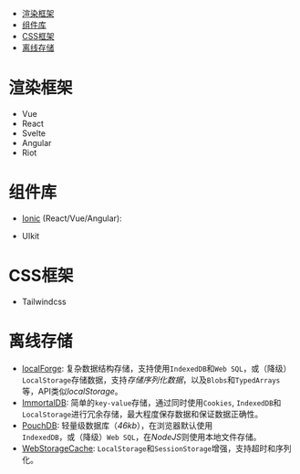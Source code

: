 - [渲染框架](#渲染框架)
- [组件库](#组件库)
- [CSS框架](#css框架)
- [离线存储](#离线存储)

# 渲染框架

- Vue
- React
- Svelte
- Angular
- Riot

# 组件库

- [Ionic]() (React/Vue/Angular):

- UIkit

# CSS框架

- Tailwindcss

# 离线存储

- [localForge](https://github.com/localForage/localForage): 复杂数据结构存储，支持使用`IndexedDB`和`Web SQL`，或（降级）`LocalStorage`存储数据，支持*存储序列化数据*，以及`Blobs`和`TypedArrays`等，API类似*localStorage*。
- [ImmortalDB](https://github.com/gruns/ImmortalDB): 简单的`key-value`存储，通过同时使用`Cookies`, `IndexedDB`和`LocalStorage`进行冗余存储，最大程度保存数据和保证数据正确性。
- [PouchDB](https://github.com/pouchdb/pouchdb): 轻量级数据库（*46kb*），在浏览器默认使用`IndexedDB`，或（降级）`Web SQL`，在*NodeJS*则使用本地文件存储。
- [WebStorageCache](https://github.com/wuchangming/web-storage-cache): `LocalStorage`和`SessionStorage`增强，支持超时和序列化。

